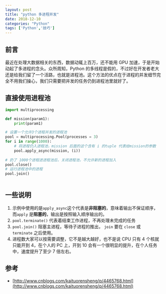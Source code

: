 ```yaml
---
layout: post
title: "python 多进程并发"
date: 2018-12-10
categories: "Python"
tags: ['Python','技巧']
---
```

## 前言
最近在处理大数据相关的东西，数据动辄上百万，还不能用 GPU 加速，于是开始动起了多进程的念头。众所周知，Python 的多线程是假的，不过好在开发者老大还是给我们留了一个活路，也就是进程池。这个方法的优点在于进程的并发细节完全不用我们操心，我们只需要把并发的任务仍到进程池里就好了。

## 直接使用进程池
```python
import multiprocessing

def mission(param1):
	print(param1)

# 设置一个允许3个进程并发的进程池
pool = multiprocessing.Pool(processes = 3)
for i in range(1000):
	# 将进程仍入进程池，mission 后面的这个含有 i 的tuple 代表给mission的参数
	pool.apply_async(mission, (i))
	
# 扔了 1000个进程进进程池后，关闭进程池，不允许新的进程加入
pool.close()
# 运行进程池中的进程
pool.join()
	
```

## 一些说明
1. 示例中使用的是`apply_async`这个代表是**非阻塞的**，意味着输出不保证顺序，而`apply` 是**阻塞的**，输出是按照输入顺序输出的。
2. `pool.terminate()` 代表着结束工作进程，不再处理未完成的任务
3. `pool.join()` 阻塞主进程，等待子进程的推出， `join` 要在 `close` 或 `terminate` 之后使用。
4. 进程数大家可以按需要调整，它不是越大越好，也不是说 CPU 只有 4 个核就只能开到 4，在个人的 PC 上，开到 10 会有一个很明显的提升，在个人任务中，速度提升了至少 7 倍左右。

## 参考
- [http://www.cnblogs.com/kaituorensheng/p/4465768.html](http://www.cnblogs.com/kaituorensheng/p/4465768.html)